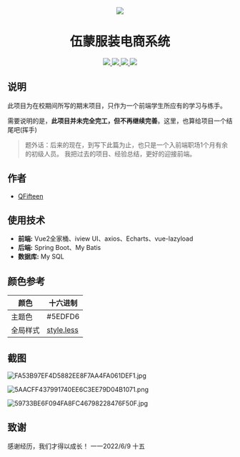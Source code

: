 <p align="center">
      <a href="#">
    	<img src="https://camo.githubusercontent.com/1baaa8f3cacd4cda7d6183124386cb717348aa51b9bc0c34e1de20d55f3aedfe/68747470733a2f2f67697465652e636f6d2f6669667465656e323032302f696d672d6c6973742f7261772f6d61737465722f696d672f32303232303130333230303135372e737667">
    </a>
</p>
<h1 align="center">
    伍蒙服装电商系统
</h1>
<p align="center">
    <a href="#">
    	<img src="https://img.shields.io/badge/Vue-2.6.11-%2352c41a">
    </a>
    <a href="#">
    	<img src="https://img.shields.io/badge/axios-0.24.0-%23fa541c">
    </a>
    <a href="#">
    	<img src="https://img.shields.io/badge/view--design-4.7.0-%231890ff">
    </a>
        <a href="#">
    	<img src="https://img.shields.io/badge/Echarts-4.9.0-red">
    </a>
</p>



## 说明

此项目为在校期间所写的期末项目，只作为一个前端学生所应有的学习与练手。

需要说明的是，**此项目并未完全完工，但不再继续完善**。这里，也算给项目一个结尾吧(挥手)



>题外话：后来的现在，到写下此篇为止，也只是一个入前端职场1个月有余的初级人员。
>我把过去的项目、经验总结，更好的迎接前端。


## 作者

- [QFifteen](https://github.com/QFifteen)

## 使用技术

- **前端:**   Vue2全家桶、iview UI、axios、Echarts、vue-lazyload
- **后端:**   Spring Boot、My Batis
- **数据库:** My SQL

## 颜色参考

| 颜色     | 十六进制                                                     |
| -------- | ------------------------------------------------------------ |
| 主题色   | #5EDFD6                                                      |
| 全局样式 | [style.less](https://github.com/QFifteen/project-shopping/blob/master/client-shopping/src/assets/css/style.less) |


## 截图

![FA53B97EF4D5882EE8F7AA4FA061DEF1.jpg](https://s2.loli.net/2022/06/09/tCwfv975XLKHYlN.jpg)





![5AACFF437991740EE6C3EE79D04B1071.png](https://s2.loli.net/2022/06/09/EsGrWXYSwKJmNk6.png)





![59733BE6F094FA8FC46798228476F50F.jpg](https://s2.loli.net/2022/06/09/bsRv8eiuCOKT4nq.jpg)

## 致谢

感谢经历，我们才得以成长！          						一一2022/6/9  十五
